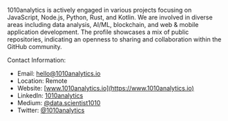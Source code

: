 
1010analytics is actively engaged in various projects focusing on JavaScript, Node.js, Python, Rust, and Kotlin. We are involved in diverse areas including data analysis, AI/ML, blockchain, and web & mobile application development. The profile showcases a mix of public repositories, indicating an openness to sharing and collaboration within the GitHub community.




Contact Information:
- Email: hello@1010analytics.io
- Location: Remote
- Website: [www.1010analytics.io](https://www.1010analytics.io)
- LinkedIn: [1010analytics](https://www.linkedin.com/company/1010analytics/)
- Medium: [@data.scientist1010](https://medium.com/@data.scientist1010)
- Twitter: [@1010analytics](https://twitter.com/1010analytics)





